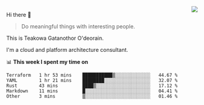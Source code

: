 <img align="right" src="https://github-readme-stats.vercel.app/api?username=Teakowa&show_icons=true&icon_color=2f80ed&text_color=718096&bg_color=ffffff&hide_title=true" />

Hi there 👋

> Do meaningful things with interesting people.

This is Teakowa Gatanothor O'deorain.

I'm a cloud and platform architecture consultant.

📊 **This week I spent my time on**
<!--START_SECTION:waka-->
```text
Terraform   1 hr 53 mins    ███████████▒░░░░░░░░░░░░░   44.67 % 
YAML        1 hr 21 mins    ████████░░░░░░░░░░░░░░░░░   32.07 % 
Rust        43 mins         ████▒░░░░░░░░░░░░░░░░░░░░   17.12 % 
Markdown    11 mins         █░░░░░░░░░░░░░░░░░░░░░░░░   04.41 % 
Other       3 mins          ▒░░░░░░░░░░░░░░░░░░░░░░░░   01.46 % 
```
<!--END_SECTION:waka-->
